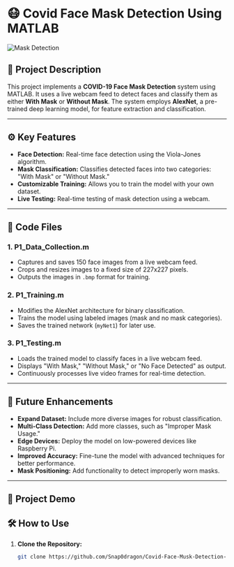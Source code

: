 # 😷 Covid Face Mask Detection Using MATLAB
![Mask Detection](https://github.com/Snap0dragon/Covid-Face-Musk-Detection-MATLAB/assets/86599809/309ea928-9caa-4d3a-bfc4-678d74a9a95f)
## 📜 **Project Description**
This project implements a **COVID-19 Face Mask Detection** system using MATLAB. It uses a live webcam feed to detect faces and classify them as either **With Mask** or **Without Mask**. The system employs **AlexNet**, a pre-trained deep learning model, for feature extraction and classification.

---

## ⚙️ **Key Features**
- **Face Detection:** Real-time face detection using the Viola-Jones algorithm.
- **Mask Classification:** Classifies detected faces into two categories: "With Mask" or "Without Mask."
- **Customizable Training:** Allows you to train the model with your own dataset.
- **Live Testing:** Real-time testing of mask detection using a webcam.

---


## 📂 **Code Files**

### 1. **P1_Data_Collection.m**
- Captures and saves 150 face images from a live webcam feed.
- Crops and resizes images to a fixed size of 227x227 pixels.
- Outputs the images in `.bmp` format for training.

### 2. **P1_Training.m**
- Modifies the AlexNet architecture for binary classification.
- Trains the model using labeled images (mask and no mask categories).
- Saves the trained network (`myNet1`) for later use.

### 3. **P1_Testing.m**
- Loads the trained model to classify faces in a live webcam feed.
- Displays "With Mask," "Without Mask," or "No Face Detected" as output.
- Continuously processes live video frames for real-time detection.

---

## 🚀 **Future Enhancements**
- **Expand Dataset:** Include more diverse images for robust classification.
- **Multi-Class Detection:** Add more classes, such as "Improper Mask Usage."
- **Edge Devices:** Deploy the model on low-powered devices like Raspberry Pi.
- **Improved Accuracy:** Fine-tune the model with advanced techniques for better performance.
- **Mask Positioning:** Add functionality to detect improperly worn masks.

---
## 🎥 **Project Demo**


## 🛠️ **How to Use**

1. **Clone the Repository:**
   ```bash
   git clone https://github.com/Snap0dragon/Covid-Face-Musk-Detection-MATLAB.git
